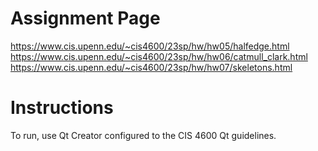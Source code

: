 # Assignment Page
https://www.cis.upenn.edu/~cis4600/23sp/hw/hw05/halfedge.html \
https://www.cis.upenn.edu/~cis4600/23sp/hw/hw06/catmull_clark.html \
https://www.cis.upenn.edu/~cis4600/23sp/hw/hw07/skeletons.html

# Instructions
To run, use Qt Creator configured to the CIS 4600 Qt guidelines.
